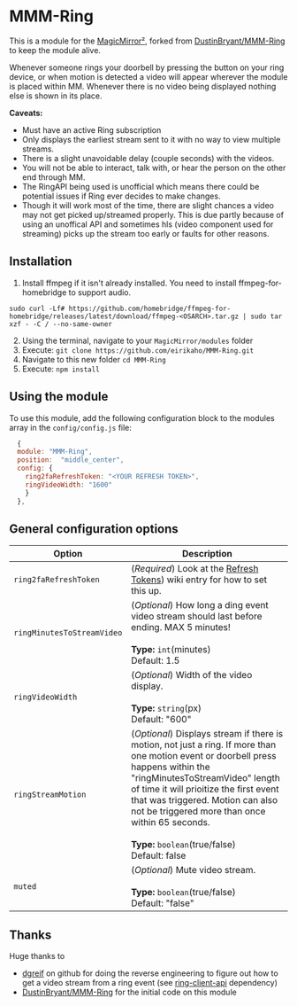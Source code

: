 # MMM-Ring

This is a module for the [MagicMirror²](https://github.com/MichMich/MagicMirror/), forked from [DustinBryant/MMM-Ring](https://github.com/DustinBryant/MMM-Ring) to keep the module alive.

Whenever someone rings your doorbell by pressing the button on your ring device, or when motion is detected a video will appear wherever the module is placed within MM. Whenever there is no video being displayed nothing else is shown in its place.

**Caveats:**

- Must have an active Ring subscription
- Only displays the earliest stream sent to it with no way to view multiple streams.
- There is a slight unavoidable delay (couple seconds) with the videos.
- You will not be able to interact, talk with, or hear the person on the other end through MM.
- The RingAPI being used is unofficial which means there could be potential issues if Ring ever decides to make changes.
- Though it will work most of the time, there are slight chances a video may not get picked up/streamed properly. This is due partly because of using an unoffical API and sometimes hls (video component used for streaming) picks up the stream too early or faults for other reasons.

## Installation

1. Install ffmpeg if it isn't already installed. You need to install ffmpeg-for-homebridge to support audio.

```
sudo curl -Lf# https://github.com/homebridge/ffmpeg-for-homebridge/releases/latest/download/ffmpeg-<OSARCH>.tar.gz | sudo tar xzf - -C / --no-same-owner

```

2. Using the terminal, navigate to your `MagicMirror/modules` folder
3. Execute: `git clone https://github.com/eirikaho/MMM-Ring.git`
4. Navigate to this new folder `cd MMM-Ring`
5. Execute: `npm install`

## Using the module

To use this module, add the following configuration block to the modules array in the `config/config.js` file:

```js
  {
  module: "MMM-Ring",
  position:  "middle_center",
  config: {
    ring2faRefreshToken: "<YOUR REFRESH TOKEN>",
    ringVideoWidth: "1600"
    }
  },
```

## General configuration options

| Option                     | Description                                                                                                                                 |
| -------------------------- | ------------------------------------------------------------------------------------------------------------------------------------------- |
| `ring2faRefreshToken`      | (_Required_) Look at the [Refresh Tokens](https://github.com/DustinBryant/MMM-Ring/wiki/Refresh-Tokens)) wiki entry for how to set this up. |
| `ringMinutesToStreamVideo` | (_Optional_) How long a ding event video stream should last before ending. MAX 5 minutes! <br><br>**Type:** `int`(minutes) <br>Default: 1.5 |
| `ringVideoWidth`           | (_Optional_) Width of the video display. <br><br>**Type:** `string`(px) <br>Default: "600"                                                  |
| `ringStreamMotion`         | (_Optional_) Displays stream if there is motion, not just a ring. If more than one motion event or doorbell press happens within the "ringMinutesToStreamVideo" length of time it will prioitize the first event that was triggered. Motion can also not be triggered more than once within 65 seconds.  <br><br>**Type:** `boolean`(true/false) <br>Default: false                                                  |
|`muted`| (_Optional_) Mute video stream. <br><br>**Type:** `boolean`(true/false) <br>Default: "false"  |

## Thanks

Huge thanks to 
- [dgreif](https://github.com/dgreif) on github for doing the reverse engineering to figure out how to get a video stream from a ring event (see [ring-client-api](https://www.npmjs.com/package/ring-client-api) dependency)
- [DustinBryant/MMM-Ring](https://github.com/DustinBryant/MMM-Ring) for the initial code on this module
